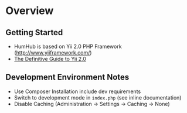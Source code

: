 Overview
========

## Getting Started

- HumHub is based on Yii 2.0 PHP Framework (http://www.yiiframework.com/)
- [The Definitive Guide to Yii 2.0](http://www.yiiframework.com/doc-2.0/guide-index.html) 

## Development Environment Notes

- Use Composer Installation include dev requirements
- Switch to development mode in ``index.php`` (see inline documentation)
- Disable Caching (Administration -> Settings -> Caching -> None)


